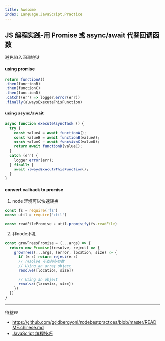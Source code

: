 ```yaml
---
title: Awesome
index: Language.JavaScript.Practice
---
```



## JS 编程实践-用 Promise 或 async/await 代替回调函数

避免陷入回调地狱

#### using promise

```js
return functionA()
.then(functionB)
.then(functionC)
.then(functionD)
.catch((err) => logger.error(err))
.finally(alwaysExecuteThisFunction)
```

#### using async/await 

``` js
async function executeAsyncTask () {
  try {
    const valueA = await functionA();
    const valueB = await functionB(valueA);
    const valueC = await functionC(valueB);
    return await functionD(valueC);
  }
  catch (err) {
    logger.error(err);
  } finally {
    await alwaysExecuteThisFunction();
  }
}
```

#### convert callback to promise

1. node 环境可以快速转换

``` js
const fs = require('fs')
const util = require('util')

const readFilePromise = util.promisify(fs.readFile)
```

2. 非node环境

```js
const growTreesPromise = (...args) => {
  return new Promise((resolve, reject) => {
    growTrees(...args, (error, location, size) => {
      if (err) return reject(err)
      // resolve 不支持多参数 
      // Using an array object
      resolve([location, size])

      // Using an object
      resolve({location, size})
    })
  })
}
```

---

待整理

- <https://github.com/goldbergyoni/nodebestpractices/blob/master/README.chinese.md>
- [JavaScript 编程技巧](https://dev.to/hellomeghna/tips-to-write-better-conditionals-in-javascript-2189)